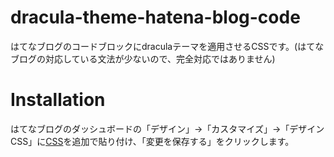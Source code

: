 # dracula-theme-hatena-blog-code

はてなブログのコードブロックにdraculaテーマを適用させるCSSです。(はてなブログの対応している文法が少ないので、完全対応ではありません)

# Installation
はてなブログのダッシュボードの「デザイン」→「カスタマイズ」→「デザインCSS」に[CSS](https://github.com/chiroruxx/dracula-theme-hatena-blog-code/blob/master/design.css)を追加で貼り付け、「変更を保存する」をクリックします。
